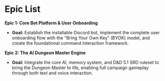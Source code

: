 # Epic List

**Epic 1: Core Bot Platform & User Onboarding**
* **Goal:** Establish the installable Discord bot, implement the complete user onboarding flow with the "Bring Your Own Key" (BYOK) model, and create the foundational command interaction framework.

**Epic 2: The AI Dungeon Master Engine**
* **Goal:** Integrate the core AI, memory system, and D&D 5.1 SRD ruleset to bring the Dungeon Master to life, enabling full campaign gameplay through both text and voice interaction.
